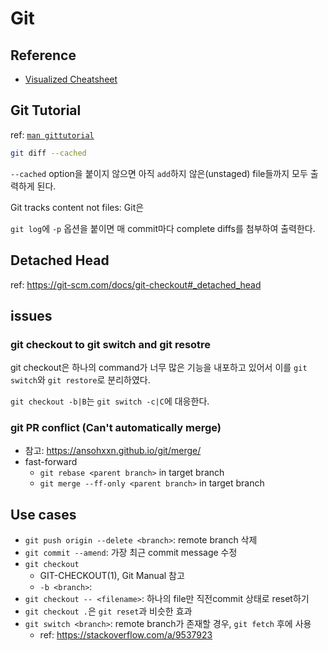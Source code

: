 #   Git

##  Reference
*   [Visualized Cheatsheet](https://ndpsoftware.com/git-cheatsheet.html#loc=index;)

##  Git Tutorial
ref: [`man gittutorial`](https://git-scm.com/docs/gittutorial)

```sh
git diff --cached
```
`--cached` option을 붙이지 않으면 아직 `add`하지 않은(unstaged) file들까지 모두 출력하게 된다.

Git tracks content not files: Git은 

`git log`에 `-p` 옵션을 붙이면 매 commit마다 complete diffs를 첨부하여 출력한다.

##  Detached Head
ref: https://git-scm.com/docs/git-checkout#_detached_head


##  issues

### git checkout to git switch and git resotre
git checkout은 하나의 command가 너무 많은 기능을 내포하고 있어서 이를 `git switch`와 `git restore`로 분리하였다.

`git checkout -b|B`는 `git switch -c|C`에 대응한다.

### git PR conflict (Can't automatically merge)
*   참고: https://ansohxxn.github.io/git/merge/
*   fast-forward
    *   `git rebase <parent branch>` in target branch
    *   `git merge --ff-only <parent branch>` in target branch

##  Use cases
*   `git push origin --delete <branch>`: remote branch 삭제
*   `git commit --amend`: 가장 최근 commit message 수정
*   `git checkout`
    *   GIT-CHECKOUT(1), Git Manual 참고
    *   `-b <branch>`: 
*   `git checkout -- <filename>`: 하나의 file만 직전commit 상태로 reset하기
*   `git checkout .`은 `git reset`과 비슷한 효과
*   `git switch <branch>`: remote branch가 존재할 경우, `git fetch` 후에 사용
    *   ref: https://stackoverflow.com/a/9537923